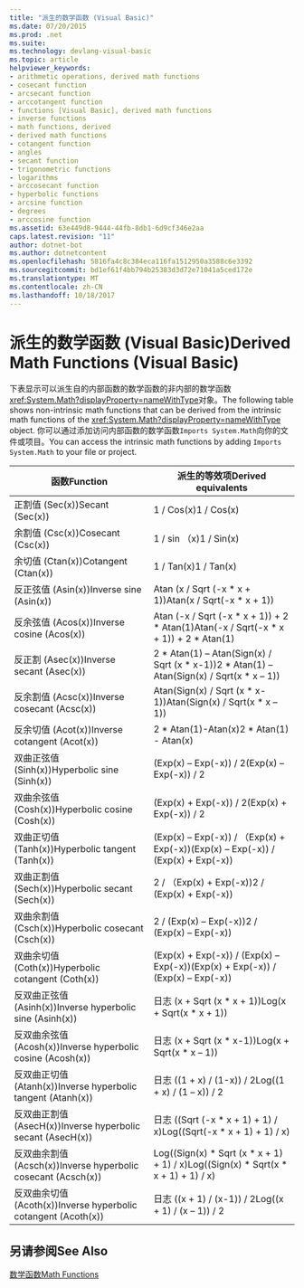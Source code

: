 ```yaml
---
title: "派生的数学函数 (Visual Basic)"
ms.date: 07/20/2015
ms.prod: .net
ms.suite: 
ms.technology: devlang-visual-basic
ms.topic: article
helpviewer_keywords:
- arithmetic operations, derived math functions
- cosecant function
- arcsecant function
- arccotangent function
- functions [Visual Basic], derived math functions
- inverse functions
- math functions, derived
- derived math functions
- cotangent function
- angles
- secant function
- trigonometric functions
- logarithms
- arccosecant function
- hyperbolic functions
- arcsine function
- degrees
- arccosine function
ms.assetid: 63e449d8-9444-44fb-8db1-6d9cf346e2aa
caps.latest.revision: "11"
author: dotnet-bot
ms.author: dotnetcontent
ms.openlocfilehash: 5816fa4c8c384eca116fa1512950a3588c6e3392
ms.sourcegitcommit: bd1ef61f4bb794b25383d3d72e71041a5ced172e
ms.translationtype: MT
ms.contentlocale: zh-CN
ms.lasthandoff: 10/18/2017
---
```

# <a name="derived-math-functions-visual-basic"></a><span data-ttu-id="2c84f-102">派生的数学函数 (Visual Basic)</span><span class="sxs-lookup"><span data-stu-id="2c84f-102">Derived Math Functions (Visual Basic)</span></span>
<span data-ttu-id="2c84f-103">下表显示可以派生自的内部函数的数学函数的非内部的数学函数<xref:System.Math?displayProperty=nameWithType>对象。</span><span class="sxs-lookup"><span data-stu-id="2c84f-103">The following table shows non-intrinsic math functions that can be derived from the intrinsic math functions of the <xref:System.Math?displayProperty=nameWithType> object.</span></span> <span data-ttu-id="2c84f-104">你可以通过添加访问内部函数的数学函数`Imports System.Math`向你的文件或项目。</span><span class="sxs-lookup"><span data-stu-id="2c84f-104">You can access the intrinsic math functions by adding `Imports System.Math` to your file or project.</span></span>  
  
|<span data-ttu-id="2c84f-105">函数</span><span class="sxs-lookup"><span data-stu-id="2c84f-105">Function</span></span>|<span data-ttu-id="2c84f-106">派生的等效项</span><span class="sxs-lookup"><span data-stu-id="2c84f-106">Derived equivalents</span></span>|  
|--------------|-------------------------|  
|<span data-ttu-id="2c84f-107">正割值 (Sec(x))</span><span class="sxs-lookup"><span data-stu-id="2c84f-107">Secant (Sec(x))</span></span>|<span data-ttu-id="2c84f-108">1 / Cos(x)</span><span class="sxs-lookup"><span data-stu-id="2c84f-108">1 / Cos(x)</span></span>|  
|<span data-ttu-id="2c84f-109">余割值 (Csc(x))</span><span class="sxs-lookup"><span data-stu-id="2c84f-109">Cosecant (Csc(x))</span></span>|<span data-ttu-id="2c84f-110">1 / sin （x)</span><span class="sxs-lookup"><span data-stu-id="2c84f-110">1 / Sin(x)</span></span>|  
|<span data-ttu-id="2c84f-111">余切值 (Ctan(x))</span><span class="sxs-lookup"><span data-stu-id="2c84f-111">Cotangent (Ctan(x))</span></span>|<span data-ttu-id="2c84f-112">1 / Tan(x)</span><span class="sxs-lookup"><span data-stu-id="2c84f-112">1 / Tan(x)</span></span>|  
|<span data-ttu-id="2c84f-113">反正弦值 (Asin(x))</span><span class="sxs-lookup"><span data-stu-id="2c84f-113">Inverse sine (Asin(x))</span></span>|<span data-ttu-id="2c84f-114">Atan (x / Sqrt (-x * x + 1))</span><span class="sxs-lookup"><span data-stu-id="2c84f-114">Atan(x / Sqrt(-x * x + 1))</span></span>|  
|<span data-ttu-id="2c84f-115">反余弦值 (Acos(x))</span><span class="sxs-lookup"><span data-stu-id="2c84f-115">Inverse cosine (Acos(x))</span></span>|<span data-ttu-id="2c84f-116">Atan (-x / Sqrt (-x * x + 1)) + 2 \* Atan(1)</span><span class="sxs-lookup"><span data-stu-id="2c84f-116">Atan(-x / Sqrt(-x * x + 1)) + 2 \* Atan(1)</span></span>|  
|<span data-ttu-id="2c84f-117">反正割 (Asec(x))</span><span class="sxs-lookup"><span data-stu-id="2c84f-117">Inverse secant (Asec(x))</span></span>|<span data-ttu-id="2c84f-118">2 * Atan(1) – Atan(Sign(x) / Sqrt (x \* x-1))</span><span class="sxs-lookup"><span data-stu-id="2c84f-118">2 * Atan(1) – Atan(Sign(x) / Sqrt(x \* x – 1))</span></span>|  
|<span data-ttu-id="2c84f-119">反余割值 (Acsc(x))</span><span class="sxs-lookup"><span data-stu-id="2c84f-119">Inverse cosecant (Acsc(x))</span></span>|<span data-ttu-id="2c84f-120">Atan(Sign(x) / Sqrt (x * x-1))</span><span class="sxs-lookup"><span data-stu-id="2c84f-120">Atan(Sign(x) / Sqrt(x * x – 1))</span></span>|  
|<span data-ttu-id="2c84f-121">反余切值 (Acot(x))</span><span class="sxs-lookup"><span data-stu-id="2c84f-121">Inverse cotangent (Acot(x))</span></span>|<span data-ttu-id="2c84f-122">2 * Atan(1)-Atan(x)</span><span class="sxs-lookup"><span data-stu-id="2c84f-122">2 * Atan(1) - Atan(x)</span></span>|  
|<span data-ttu-id="2c84f-123">双曲正弦值 (Sinh(x))</span><span class="sxs-lookup"><span data-stu-id="2c84f-123">Hyperbolic sine (Sinh(x))</span></span>|<span data-ttu-id="2c84f-124">(Exp(x) – Exp(-x)) / 2</span><span class="sxs-lookup"><span data-stu-id="2c84f-124">(Exp(x) – Exp(-x)) / 2</span></span>|  
|<span data-ttu-id="2c84f-125">双曲余弦值 (Cosh(x))</span><span class="sxs-lookup"><span data-stu-id="2c84f-125">Hyperbolic cosine (Cosh(x))</span></span>|<span data-ttu-id="2c84f-126">(Exp(x) + Exp(-x)) / 2</span><span class="sxs-lookup"><span data-stu-id="2c84f-126">(Exp(x) + Exp(-x)) / 2</span></span>|  
|<span data-ttu-id="2c84f-127">双曲正切值 (Tanh(x))</span><span class="sxs-lookup"><span data-stu-id="2c84f-127">Hyperbolic tangent (Tanh(x))</span></span>|<span data-ttu-id="2c84f-128">(Exp(x) – Exp(-x)) / （Exp(x) + Exp(-x))</span><span class="sxs-lookup"><span data-stu-id="2c84f-128">(Exp(x) – Exp(-x)) / (Exp(x) + Exp(-x))</span></span>|  
|<span data-ttu-id="2c84f-129">双曲正割值 (Sech(x))</span><span class="sxs-lookup"><span data-stu-id="2c84f-129">Hyperbolic secant (Sech(x))</span></span>|<span data-ttu-id="2c84f-130">2 / （Exp(x) + Exp(-x))</span><span class="sxs-lookup"><span data-stu-id="2c84f-130">2 / (Exp(x) + Exp(-x))</span></span>|  
|<span data-ttu-id="2c84f-131">双曲余割值 (Csch(x))</span><span class="sxs-lookup"><span data-stu-id="2c84f-131">Hyperbolic cosecant (Csch(x))</span></span>|<span data-ttu-id="2c84f-132">2 / (Exp(x) – Exp(-x))</span><span class="sxs-lookup"><span data-stu-id="2c84f-132">2 / (Exp(x) – Exp(-x))</span></span>|  
|<span data-ttu-id="2c84f-133">双曲余切值 (Coth(x))</span><span class="sxs-lookup"><span data-stu-id="2c84f-133">Hyperbolic cotangent (Coth(x))</span></span>|<span data-ttu-id="2c84f-134">(Exp(x) + Exp(-x)) / (Exp(x) – Exp(-x))</span><span class="sxs-lookup"><span data-stu-id="2c84f-134">(Exp(x) + Exp(-x)) / (Exp(x) – Exp(-x))</span></span>|  
|<span data-ttu-id="2c84f-135">反双曲正弦值 (Asinh(x))</span><span class="sxs-lookup"><span data-stu-id="2c84f-135">Inverse hyperbolic sine (Asinh(x))</span></span>|<span data-ttu-id="2c84f-136">日志 (x + Sqrt (x * x + 1))</span><span class="sxs-lookup"><span data-stu-id="2c84f-136">Log(x + Sqrt(x * x + 1))</span></span>|  
|<span data-ttu-id="2c84f-137">反双曲余弦值 (Acosh(x))</span><span class="sxs-lookup"><span data-stu-id="2c84f-137">Inverse hyperbolic cosine (Acosh(x))</span></span>|<span data-ttu-id="2c84f-138">日志 (x + Sqrt (x * x-1))</span><span class="sxs-lookup"><span data-stu-id="2c84f-138">Log(x + Sqrt(x * x – 1))</span></span>|  
|<span data-ttu-id="2c84f-139">反双曲正切值 (Atanh(x))</span><span class="sxs-lookup"><span data-stu-id="2c84f-139">Inverse hyperbolic tangent (Atanh(x))</span></span>|<span data-ttu-id="2c84f-140">日志 ((1 + x) / (1-x)) / 2</span><span class="sxs-lookup"><span data-stu-id="2c84f-140">Log((1 + x) / (1 – x)) / 2</span></span>|  
|<span data-ttu-id="2c84f-141">反双曲正割值 (AsecH(x))</span><span class="sxs-lookup"><span data-stu-id="2c84f-141">Inverse hyperbolic secant (AsecH(x))</span></span>|<span data-ttu-id="2c84f-142">日志 ((Sqrt (-x * x + 1) + 1) / x)</span><span class="sxs-lookup"><span data-stu-id="2c84f-142">Log((Sqrt(-x * x + 1) + 1) / x)</span></span>|  
|<span data-ttu-id="2c84f-143">反双曲余割值 (Acsch(x))</span><span class="sxs-lookup"><span data-stu-id="2c84f-143">Inverse hyperbolic cosecant (Acsch(x))</span></span>|<span data-ttu-id="2c84f-144">Log((Sign(x) * Sqrt (x \* x + 1) + 1) / x)</span><span class="sxs-lookup"><span data-stu-id="2c84f-144">Log((Sign(x) * Sqrt(x \* x + 1) + 1) / x)</span></span>|  
|<span data-ttu-id="2c84f-145">反双曲余切值 (Acoth(x))</span><span class="sxs-lookup"><span data-stu-id="2c84f-145">Inverse hyperbolic cotangent (Acoth(x))</span></span>|<span data-ttu-id="2c84f-146">日志 ((x + 1) / (x-1)) / 2</span><span class="sxs-lookup"><span data-stu-id="2c84f-146">Log((x + 1) / (x – 1)) / 2</span></span>|  
  
## <a name="see-also"></a><span data-ttu-id="2c84f-147">另请参阅</span><span class="sxs-lookup"><span data-stu-id="2c84f-147">See Also</span></span>  
 [<span data-ttu-id="2c84f-148">数学函数</span><span class="sxs-lookup"><span data-stu-id="2c84f-148">Math Functions</span></span>](../../../visual-basic/language-reference/functions/math-functions.md)
